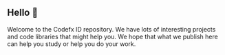 ## Hello 👋

Welcome to the Codefx ID repository. We have lots of interesting projects and code libraries that might help you. We hope that what we publish here can help you study or help you do your work.


